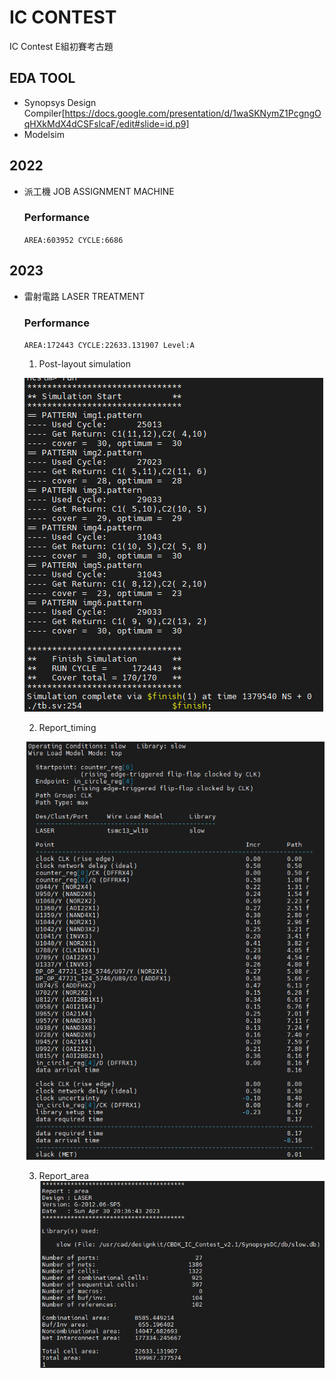 # IC CONTEST
IC Contest E組初賽考古題
## EDA TOOL 
- Synopsys Design Compiler[https://docs.google.com/presentation/d/1waSKNymZ1PcgngOqHXkMdX4dCSFslcaF/edit#slide=id.p9]
- Modelsim

## 2022
- 派工機 JOB ASSIGNMENT MACHINE
   ### Performance
   `AREA:603952
    CYCLE:6686`

## 2023
- 雷射電路 LASER TREATMENT
   ### Performance
   `AREA:172443
    CYCLE:22633.131907
    Level:A`
    
    1. Post-layout simulation
   
    ![Alt Text](https://github.com/Sam1215Lee/IC-CONTEST/blob/main/2023/Result/image%20(1).png)
    
    2. Report_timing
    
    ![Alt Text](https://github.com/Sam1215Lee/IC-CONTEST/blob/main/2023/Result/image%20(2).png)
    
    3. Report_area
    ![Alt Text](https://github.com/Sam1215Lee/IC-CONTEST/blob/main/2023/Result/image%20(3).png)
